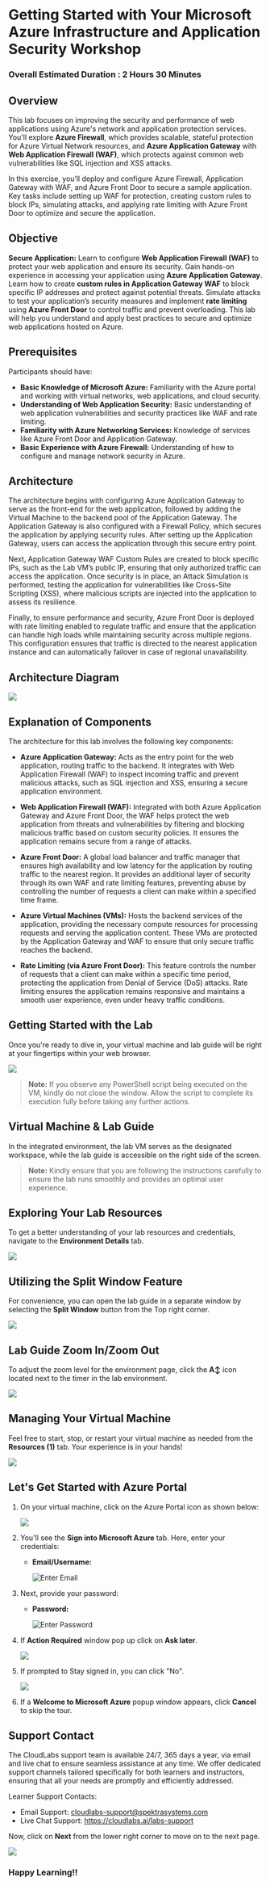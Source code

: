 # Getting Started with Your Microsoft Azure Infrastructure and Application Security Workshop

### Overall Estimated Duration : 2 Hours 30 Minutes

## Overview 

This lab focuses on improving the security and performance of web applications using Azure's network and application protection services. You'll explore **Azure Firewall**, which provides scalable, stateful protection for Azure Virtual Network resources, and **Azure Application Gateway** with **Web Application Firewall (WAF)**, which protects against common web vulnerabilities like SQL injection and XSS attacks.

In this exercise, you’ll deploy and configure Azure Firewall, Application Gateway with WAF, and Azure Front Door to secure a sample application. Key tasks include setting up WAF for protection, creating custom rules to block IPs, simulating attacks, and applying rate limiting with Azure Front Door to optimize and secure the application.

## Objective  

**Secure Application:** Learn to configure **Web Application Firewall (WAF)** to protect your web application and ensure its security. Gain hands-on experience in accessing your application using **Azure Application Gateway**. Learn how to create **custom rules in Application Gateway WAF** to block specific IP addresses and protect against potential threats. Simulate attacks to test your application’s security measures and implement **rate limiting** using **Azure Front Door** to control traffic and prevent overloading. This lab will help you understand and apply best practices to secure and optimize web applications hosted on Azure.

## Prerequisites

Participants should have:

- **Basic Knowledge of Microsoft Azure:** Familiarity with the Azure portal and working with virtual networks, web applications, and cloud security.
- **Understanding of Web Application Security:** Basic understanding of web application vulnerabilities and security practices like WAF and rate limiting.
- **Familiarity with Azure Networking Services:** Knowledge of services like Azure Front Door and Application Gateway.
- **Basic Experience with Azure Firewall:** Understanding of how to configure and manage network security in Azure.

## Architecture

The architecture begins with configuring Azure Application Gateway to serve as the front-end for the web application, followed by adding the Virtual Machine to the backend pool of the Application Gateway. The Application Gateway is also configured with a Firewall Policy, which secures the application by applying security rules. After setting up the Application Gateway, users can access the application through this secure entry point.

Next, Application Gateway WAF Custom Rules are created to block specific IPs, such as the Lab VM’s public IP, ensuring that only authorized traffic can access the application. Once security is in place, an Attack Simulation is performed, testing the application for vulnerabilities like Cross-Site Scripting (XSS), where malicious scripts are injected into the application to assess its resilience.

Finally, to ensure performance and security, Azure Front Door is deployed with rate limiting enabled to regulate traffic and ensure that the application can handle high loads while maintaining security across multiple regions. This configuration ensures that traffic is directed to the nearest application instance and can automatically failover in case of regional unavailability.

## Architecture Diagram 

![](./images/Lab002.png)

## Explanation of Components 

The architecture for this lab involves the following key components: 

- **Azure Application Gateway:** Acts as the entry point for the web application, routing traffic to the backend. It integrates with Web Application Firewall (WAF) to inspect incoming traffic and prevent malicious attacks, such as SQL injection and XSS, ensuring a secure application environment.

- **Web Application Firewall (WAF):** Integrated with both Azure Application Gateway and Azure Front Door, the WAF helps protect the web application from threats and vulnerabilities by filtering and blocking malicious traffic based on custom security policies. It ensures the application remains secure from a range of attacks.

- **Azure Front Door:** A global load balancer and traffic manager that ensures high availability and low latency for the application by routing traffic to the nearest region. It provides an additional layer of security through its own WAF and rate limiting features, preventing abuse by controlling the number of requests a client can make within a specified time frame.

- **Azure Virtual Machines (VMs):** Hosts the backend services of the application, providing the necessary compute resources for processing requests and serving the application content. These VMs are protected by the Application Gateway and WAF to ensure that only secure traffic reaches the backend.

- **Rate Limiting (via Azure Front Door):** This feature controls the number of requests that a client can make within a specific time period, protecting the application from Denial of Service (DoS) attacks. Rate limiting ensures the application remains responsive and maintains a smooth user experience, even under heavy traffic conditions.

## Getting Started with the Lab 

Once you're ready to dive in, your virtual machine and lab guide will be right at your fingertips within your web browser.

![](./images/GS6.png) 

>**Note:** If you observe any PowerShell script being executed on the VM, kindly do not close the window. Allow the script to complete its execution fully before taking any further actions.

## Virtual Machine & Lab Guide

In the integrated environment, the lab VM serves as the designated workspace, while the lab guide is accessible on the right side of the screen.

> **Note:** Kindly ensure that you are following the instructions carefully to ensure the lab runs smoothly and provides an optimal user experience.

## Exploring Your Lab Resources

To get a better understanding of your lab resources and credentials, navigate to the **Environment Details** tab.

![](./images/GS17.png)
   
## Utilizing the Split Window Feature
 
For convenience, you can open the lab guide in a separate window by selecting the **Split Window** button from the Top right corner.
 
![](./images/GS8.png)

## Lab Guide Zoom In/Zoom Out
 
To adjust the zoom level for the environment page, click the **A↕** icon located next to the timer in the lab environment. 

![](./images/zoom.png)

## Managing Your Virtual Machine

Feel free to start, stop, or restart your virtual machine as needed from the **Resources (1)** tab. Your experience is in your hands!

![](./images/GS5.png)
  
## Let's Get Started with Azure Portal

1. On your virtual machine, click on the Azure Portal icon as shown below:

   ![](./images/GS1.png)
   
1. You'll see the **Sign into Microsoft Azure** tab. Here, enter your credentials:
 
   - **Email/Username:** <inject key="AzureAdUserEmail"></inject>
 
      ![](./images/GS2.png "Enter Email")

1. Next, provide your password:
 
   - **Password:** <inject key="AzureAdUserPassword"></inject>
 
      ![](./images/GS3.png "Enter Password")

1. If **Action Required** window pop up click on **Ask later**. 

    ![](./images/imagescre.png)
 
1. If prompted to Stay signed in, you can click "No".

    ![](./images/GS9.png)

1. If a **Welcome to Microsoft Azure** popup window appears, click **Cancel** to skip the tour.

## Support Contact
 
The CloudLabs support team is available 24/7, 365 days a year, via email and live chat to ensure seamless assistance at any time. We offer dedicated support channels tailored specifically for both learners and instructors, ensuring that all your needs are promptly and efficiently addressed.

Learner Support Contacts:
- Email Support: cloudlabs-support@spektrasystems.com
- Live Chat Support: https://cloudlabs.ai/labs-support

Now, click on **Next** from the lower right corner to move on to the next page. 

![](./images/next.png)

### Happy Learning!!
